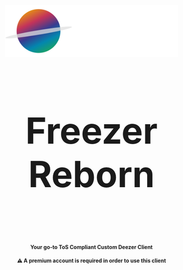<div align="center">
<img src="https://github.com/SaturnMusic/.github/blob/main/banner.png?raw=true" alt="Logo" width="463" height="139.47">
<br>
<h4 style="font-size:10vw">Freezer Reborn</h4>
<h4>Your go-to <b>ToS Compliant</b> Custom Deezer Client</h4>
<h4>⚠️ A premium account is required in order to use this client</h4>
</div>
<style>
.yay {
  font-size: 100px;
}
  
</style>
